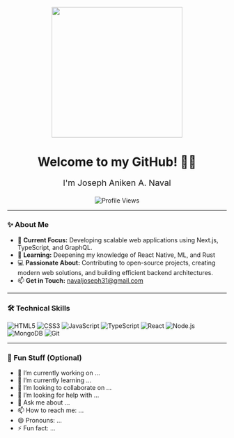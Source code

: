 <p align="center">
  <img src="https://media.giphy.com/media/xT9IgG50Fb7Mi0prBC/giphy.gif" width="300" />
</p>
<h1 align="center"> Welcome to my GitHub! 👋👋</h1> 
<p align="center" style="font-size: 1.2rem;">I'm Joseph Aniken A. Naval</p>
<p align="center">
  <img src="https://komarev.com/ghpvc/?username=JosephAnikenNaval&style=flat-square" alt="Profile Views" />
</p>

---

### ✨ About Me

- 💼 **Current Focus:** Developing scalable web applications using Next.js, TypeScript, and GraphQL.  
- 🌱 **Learning:** Deepening my knowledge of React Native, ML, and Rust  
- 💻 **Passionate About:** Contributing to open-source projects, creating modern web solutions, and building efficient backend architectures.  
- 📫 **Get in Touch:** navaljoseph31@gmail.com  

---

### 🛠️ Technical Skills

![HTML5](https://img.shields.io/badge/-HTML5-E34F26?style=flat-square&logo=html5)
![CSS3](https://img.shields.io/badge/-CSS3-1572B6?style=flat-square&logo=css3)
![JavaScript](https://img.shields.io/badge/-JavaScript-F7DF1E?style=flat-square&logo=javascript)
![TypeScript](https://img.shields.io/badge/-TypeScript-007ACC?style=flat-square&logo=typescript)
![React](https://img.shields.io/badge/-React-61DAFB?style=flat-square&logo=react)
![Node.js](https://img.shields.io/badge/-Node.js-339933?style=flat-square&logo=node.js)
![MongoDB](https://img.shields.io/badge/-MongoDB-47A248?style=flat-square&logo=mongodb)
![Git](https://img.shields.io/badge/-Git-F05032?style=flat-square&logo=git)

---

### 🧩 Fun Stuff (Optional)

- 🔭 I’m currently working on ...
- 🌱 I’m currently learning ...
- 👯 I’m looking to collaborate on ...
- 🤔 I’m looking for help with ...
- 💬 Ask me about ...
- 📫 How to reach me: ...
- 😄 Pronouns: ...
- ⚡ Fun fact: ...
